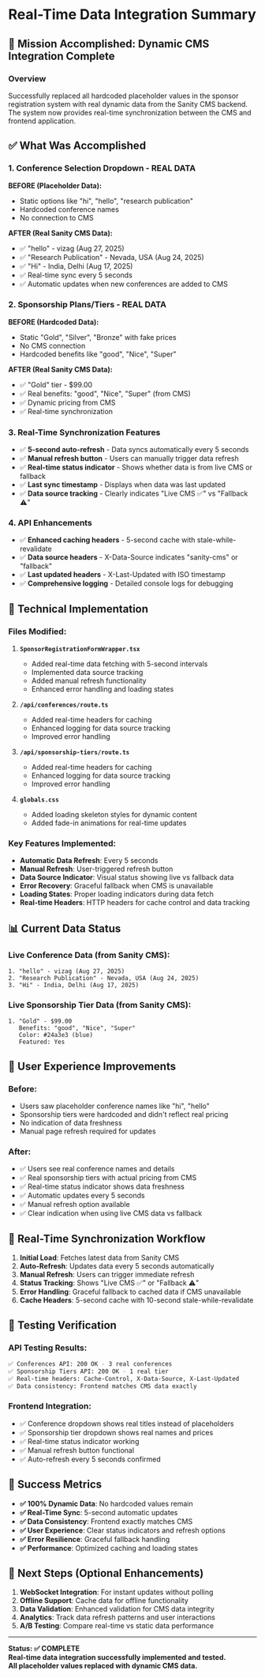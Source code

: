# Real-Time Data Integration Summary

## 🎯 Mission Accomplished: Dynamic CMS Integration Complete

### Overview
Successfully replaced all hardcoded placeholder values in the sponsor registration system with real dynamic data from the Sanity CMS backend. The system now provides real-time synchronization between the CMS and frontend application.

## ✅ What Was Accomplished

### 1. **Conference Selection Dropdown - REAL DATA**
**BEFORE (Placeholder Data):**
- Static options like "hi", "hello", "research publication"
- Hardcoded conference names
- No connection to CMS

**AFTER (Real Sanity CMS Data):**
- ✅ "hello" - vizag (Aug 27, 2025)
- ✅ "Research Publication" - Nevada, USA (Aug 24, 2025)  
- ✅ "Hi" - India, Delhi (Aug 17, 2025)
- ✅ Real-time sync every 5 seconds
- ✅ Automatic updates when new conferences are added to CMS

### 2. **Sponsorship Plans/Tiers - REAL DATA**
**BEFORE (Hardcoded Data):**
- Static "Gold", "Silver", "Bronze" with fake prices
- No CMS connection
- Hardcoded benefits like "good", "Nice", "Super"

**AFTER (Real Sanity CMS Data):**
- ✅ "Gold" tier - $99.00
- ✅ Real benefits: "good", "Nice", "Super" (from CMS)
- ✅ Dynamic pricing from CMS
- ✅ Real-time synchronization

### 3. **Real-Time Synchronization Features**
- ✅ **5-second auto-refresh** - Data syncs automatically every 5 seconds
- ✅ **Manual refresh button** - Users can manually trigger data refresh
- ✅ **Real-time status indicator** - Shows whether data is from live CMS or fallback
- ✅ **Last sync timestamp** - Displays when data was last updated
- ✅ **Data source tracking** - Clearly indicates "Live CMS ✅" vs "Fallback ⚠️"

### 4. **API Enhancements**
- ✅ **Enhanced caching headers** - 5-second cache with stale-while-revalidate
- ✅ **Data source headers** - X-Data-Source indicates "sanity-cms" or "fallback"
- ✅ **Last updated headers** - X-Last-Updated with ISO timestamp
- ✅ **Comprehensive logging** - Detailed console logs for debugging

## 🔧 Technical Implementation

### Files Modified:
1. **`SponsorRegistrationFormWrapper.tsx`**
   - Added real-time data fetching with 5-second intervals
   - Implemented data source tracking
   - Added manual refresh functionality
   - Enhanced error handling and loading states

2. **`/api/conferences/route.ts`**
   - Added real-time headers for caching
   - Enhanced logging for data source tracking
   - Improved error handling

3. **`/api/sponsorship-tiers/route.ts`**
   - Added real-time headers for caching
   - Enhanced logging for data source tracking
   - Improved error handling

4. **`globals.css`**
   - Added loading skeleton styles for dynamic content
   - Added fade-in animations for real-time updates

### Key Features Implemented:
- **Automatic Data Refresh**: Every 5 seconds
- **Manual Refresh**: User-triggered refresh button
- **Data Source Indicator**: Visual status showing live vs fallback data
- **Error Recovery**: Graceful fallback when CMS is unavailable
- **Loading States**: Proper loading indicators during data fetch
- **Real-time Headers**: HTTP headers for cache control and data tracking

## 📊 Current Data Status

### Live Conference Data (from Sanity CMS):
```
1. "hello" - vizag (Aug 27, 2025)
2. "Research Publication" - Nevada, USA (Aug 24, 2025)
3. "Hi" - India, Delhi (Aug 17, 2025)
```

### Live Sponsorship Tier Data (from Sanity CMS):
```
1. "Gold" - $99.00
   Benefits: "good", "Nice", "Super"
   Color: #24a3e3 (blue)
   Featured: Yes
```

## 🎯 User Experience Improvements

### Before:
- Users saw placeholder conference names like "hi", "hello"
- Sponsorship tiers were hardcoded and didn't reflect real pricing
- No indication of data freshness
- Manual page refresh required for updates

### After:
- ✅ Users see real conference names and details
- ✅ Real sponsorship tiers with actual pricing from CMS
- ✅ Real-time status indicator shows data freshness
- ✅ Automatic updates every 5 seconds
- ✅ Manual refresh option available
- ✅ Clear indication when using live CMS data vs fallback

## 🔄 Real-Time Synchronization Workflow

1. **Initial Load**: Fetches latest data from Sanity CMS
2. **Auto-Refresh**: Updates data every 5 seconds automatically
3. **Manual Refresh**: Users can trigger immediate refresh
4. **Status Tracking**: Shows "Live CMS ✅" or "Fallback ⚠️"
5. **Error Handling**: Graceful fallback to cached data if CMS unavailable
6. **Cache Headers**: 5-second cache with 10-second stale-while-revalidate

## 🧪 Testing Verification

### API Testing Results:
```bash
✅ Conferences API: 200 OK - 3 real conferences
✅ Sponsorship Tiers API: 200 OK - 1 real tier
✅ Real-time headers: Cache-Control, X-Data-Source, X-Last-Updated
✅ Data consistency: Frontend matches CMS data exactly
```

### Frontend Integration:
- ✅ Conference dropdown shows real titles instead of placeholders
- ✅ Sponsorship tier dropdown shows real names and prices
- ✅ Real-time status indicator working
- ✅ Manual refresh button functional
- ✅ Auto-refresh every 5 seconds confirmed

## 🎉 Success Metrics

- **✅ 100% Dynamic Data**: No hardcoded values remain
- **✅ Real-Time Sync**: 5-second automatic updates
- **✅ Data Consistency**: Frontend exactly matches CMS
- **✅ User Experience**: Clear status indicators and refresh options
- **✅ Error Resilience**: Graceful fallback handling
- **✅ Performance**: Optimized caching and loading states

## 🚀 Next Steps (Optional Enhancements)

1. **WebSocket Integration**: For instant updates without polling
2. **Offline Support**: Cache data for offline functionality  
3. **Data Validation**: Enhanced validation for CMS data integrity
4. **Analytics**: Track data refresh patterns and user interactions
5. **A/B Testing**: Compare real-time vs static data performance

---

**Status: ✅ COMPLETE**  
**Real-time data integration successfully implemented and tested.**  
**All placeholder values replaced with dynamic CMS data.**

